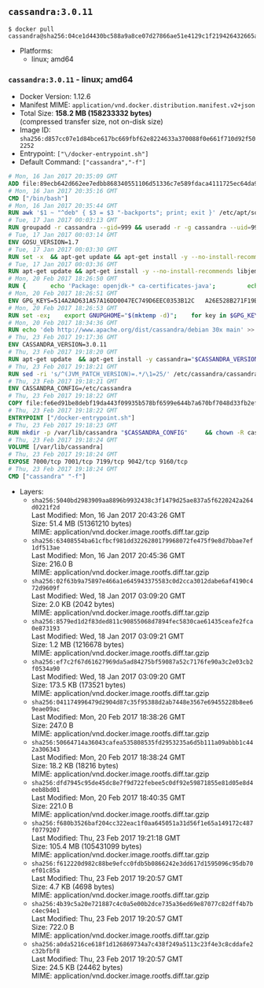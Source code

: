 ## `cassandra:3.0.11`

```console
$ docker pull cassandra@sha256:04ce1d4430bc588a9a8ce07d27866ae51e4129c1f219426432665a4a9c2928ce
```

-	Platforms:
	-	linux; amd64

### `cassandra:3.0.11` - linux; amd64

-	Docker Version: 1.12.6
-	Manifest MIME: `application/vnd.docker.distribution.manifest.v2+json`
-	Total Size: **158.2 MB (158233332 bytes)**  
	(compressed transfer size, not on-disk size)
-	Image ID: `sha256:d857cc07e1d84bce617bc669fbf62e8224633a370088f0e661f710d92f502252`
-	Entrypoint: `["\/docker-entrypoint.sh"]`
-	Default Command: `["cassandra","-f"]`

```dockerfile
# Mon, 16 Jan 2017 20:35:09 GMT
ADD file:89ecb642d662ee7edbb868340551106d51336c7e589fdaca4111725ec64da957 in / 
# Mon, 16 Jan 2017 20:35:16 GMT
CMD ["/bin/bash"]
# Mon, 16 Jan 2017 20:35:44 GMT
RUN awk '$1 ~ "^deb" { $3 = $3 "-backports"; print; exit }' /etc/apt/sources.list > /etc/apt/sources.list.d/backports.list
# Tue, 17 Jan 2017 00:03:13 GMT
RUN groupadd -r cassandra --gid=999 && useradd -r -g cassandra --uid=999 cassandra
# Tue, 17 Jan 2017 00:03:14 GMT
ENV GOSU_VERSION=1.7
# Tue, 17 Jan 2017 00:03:30 GMT
RUN set -x 	&& apt-get update && apt-get install -y --no-install-recommends ca-certificates wget && rm -rf /var/lib/apt/lists/* 	&& wget -O /usr/local/bin/gosu "https://github.com/tianon/gosu/releases/download/$GOSU_VERSION/gosu-$(dpkg --print-architecture)" 	&& wget -O /usr/local/bin/gosu.asc "https://github.com/tianon/gosu/releases/download/$GOSU_VERSION/gosu-$(dpkg --print-architecture).asc" 	&& export GNUPGHOME="$(mktemp -d)" 	&& gpg --keyserver ha.pool.sks-keyservers.net --recv-keys B42F6819007F00F88E364FD4036A9C25BF357DD4 	&& gpg --batch --verify /usr/local/bin/gosu.asc /usr/local/bin/gosu 	&& rm -r "$GNUPGHOME" /usr/local/bin/gosu.asc 	&& chmod +x /usr/local/bin/gosu 	&& gosu nobody true 	&& apt-get purge -y --auto-remove ca-certificates wget
# Tue, 17 Jan 2017 00:03:36 GMT
RUN apt-get update && apt-get install -y --no-install-recommends libjemalloc1 && rm -rf /var/lib/apt/lists/*
# Mon, 20 Feb 2017 18:26:50 GMT
RUN { 		echo 'Package: openjdk-* ca-certificates-java'; 		echo 'Pin: release n=*-backports'; 		echo 'Pin-Priority: 990'; 	} > /etc/apt/preferences.d/java-backports
# Mon, 20 Feb 2017 18:26:51 GMT
ENV GPG_KEYS=514A2AD631A57A16DD0047EC749D6EEC0353B12C 	A26E528B271F19B9E5D8E19EA278B781FE4B2BDA
# Mon, 20 Feb 2017 18:26:53 GMT
RUN set -ex; 	export GNUPGHOME="$(mktemp -d)"; 	for key in $GPG_KEYS; do 		gpg --keyserver ha.pool.sks-keyservers.net --recv-keys "$key"; 	done; 	gpg --export $GPG_KEYS > /etc/apt/trusted.gpg.d/cassandra.gpg; 	rm -r "$GNUPGHOME"; 	apt-key list
# Mon, 20 Feb 2017 18:34:36 GMT
RUN echo 'deb http://www.apache.org/dist/cassandra/debian 30x main' >> /etc/apt/sources.list.d/cassandra.list
# Thu, 23 Feb 2017 19:17:36 GMT
ENV CASSANDRA_VERSION=3.0.11
# Thu, 23 Feb 2017 19:18:20 GMT
RUN apt-get update 	&& apt-get install -y cassandra="$CASSANDRA_VERSION" 	&& rm -rf /var/lib/apt/lists/*
# Thu, 23 Feb 2017 19:18:21 GMT
RUN sed -ri 's/^(JVM_PATCH_VERSION)=.*/\1=25/' /etc/cassandra/cassandra-env.sh
# Thu, 23 Feb 2017 19:18:21 GMT
ENV CASSANDRA_CONFIG=/etc/cassandra
# Thu, 23 Feb 2017 19:18:22 GMT
COPY file:fe6ed91be8debf19da443f09935b578bf6599e644b7a670bf7048d33fb2efa9e in /docker-entrypoint.sh 
# Thu, 23 Feb 2017 19:18:22 GMT
ENTRYPOINT ["/docker-entrypoint.sh"]
# Thu, 23 Feb 2017 19:18:23 GMT
RUN mkdir -p /var/lib/cassandra "$CASSANDRA_CONFIG" 	&& chown -R cassandra:cassandra /var/lib/cassandra "$CASSANDRA_CONFIG" 	&& chmod 777 /var/lib/cassandra "$CASSANDRA_CONFIG"
# Thu, 23 Feb 2017 19:18:24 GMT
VOLUME [/var/lib/cassandra]
# Thu, 23 Feb 2017 19:18:24 GMT
EXPOSE 7000/tcp 7001/tcp 7199/tcp 9042/tcp 9160/tcp
# Thu, 23 Feb 2017 19:18:24 GMT
CMD ["cassandra" "-f"]
```

-	Layers:
	-	`sha256:5040bd2983909aa8896b9932438c3f1479d25ae837a5f6220242a264d0221f2d`  
		Last Modified: Mon, 16 Jan 2017 20:43:26 GMT  
		Size: 51.4 MB (51361210 bytes)  
		MIME: application/vnd.docker.image.rootfs.diff.tar.gzip
	-	`sha256:63408554ba61cfbcf981dd3226280179968072fe475f9e8d7bbae7ef1df513ae`  
		Last Modified: Mon, 16 Jan 2017 20:45:36 GMT  
		Size: 216.0 B  
		MIME: application/vnd.docker.image.rootfs.diff.tar.gzip
	-	`sha256:02f63b9a75897e466a1e645943375583c0d2cca3012dabe6af4190c472d9609f`  
		Last Modified: Wed, 18 Jan 2017 03:09:20 GMT  
		Size: 2.0 KB (2042 bytes)  
		MIME: application/vnd.docker.image.rootfs.diff.tar.gzip
	-	`sha256:8579ed1d2f83ded811c90855068d7894fec5830cae61435ceafe2fca0e873193`  
		Last Modified: Wed, 18 Jan 2017 03:09:21 GMT  
		Size: 1.2 MB (1216678 bytes)  
		MIME: application/vnd.docker.image.rootfs.diff.tar.gzip
	-	`sha256:ef7c2f67d61627969da5ad84275bf59087a52c7176fe90a3c2e03cb2f0534a90`  
		Last Modified: Wed, 18 Jan 2017 03:09:20 GMT  
		Size: 173.5 KB (173521 bytes)  
		MIME: application/vnd.docker.image.rootfs.diff.tar.gzip
	-	`sha256:041174996479d2904d87c35f95388d2ab7448e3567e69455228b8ee69eae09ac`  
		Last Modified: Mon, 20 Feb 2017 18:38:26 GMT  
		Size: 247.0 B  
		MIME: application/vnd.docker.image.rootfs.diff.tar.gzip
	-	`sha256:50664714a36043cafea535808535fd2953235a6d5b111a09abbb1c442a306343`  
		Last Modified: Mon, 20 Feb 2017 18:38:24 GMT  
		Size: 18.2 KB (18216 bytes)  
		MIME: application/vnd.docker.image.rootfs.diff.tar.gzip
	-	`sha256:dfd7945c95de45dc8e7f9d722febee5c0df92e59871855e81d05e8d4eeb8bd01`  
		Last Modified: Mon, 20 Feb 2017 18:40:35 GMT  
		Size: 221.0 B  
		MIME: application/vnd.docker.image.rootfs.diff.tar.gzip
	-	`sha256:f680b3526baf204cc322eac1f0aa645051a31d56f1e65a149172c487f0779207`  
		Last Modified: Thu, 23 Feb 2017 19:21:18 GMT  
		Size: 105.4 MB (105431099 bytes)  
		MIME: application/vnd.docker.image.rootfs.diff.tar.gzip
	-	`sha256:f612220d982c88be9efcc0fdb5b0866242e3dd617d1595096c95db70ef01c85a`  
		Last Modified: Thu, 23 Feb 2017 19:20:57 GMT  
		Size: 4.7 KB (4698 bytes)  
		MIME: application/vnd.docker.image.rootfs.diff.tar.gzip
	-	`sha256:4b39c5a20e721887c4c0a5e00b2dce735a36ed69e87077c82dff4b7bc4ec94e1`  
		Last Modified: Thu, 23 Feb 2017 19:20:57 GMT  
		Size: 722.0 B  
		MIME: application/vnd.docker.image.rootfs.diff.tar.gzip
	-	`sha256:a0da5216ce618f1d126869734a7c438f249a5113c23f4e3c8cddafe2c32bfbf8`  
		Last Modified: Thu, 23 Feb 2017 19:20:57 GMT  
		Size: 24.5 KB (24462 bytes)  
		MIME: application/vnd.docker.image.rootfs.diff.tar.gzip
